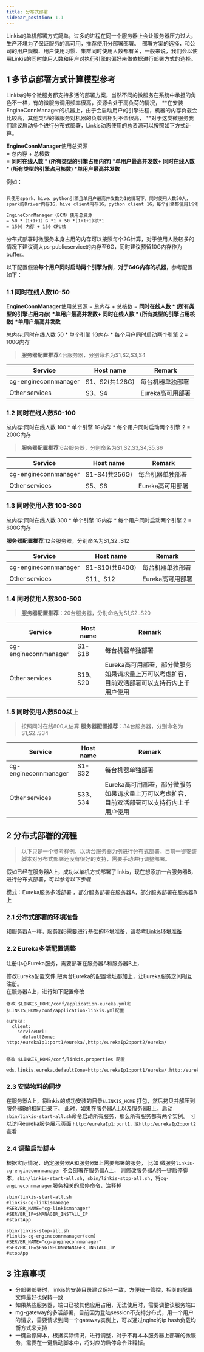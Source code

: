 ```yaml
---
title: 分布式部署
sidebar_position: 1.1
---
```


Linkis的单机部署方式简单，过多的进程在同一个服务器上会让服务器压力过大，生产环境为了保证服务的高可用，推荐使用分部署部署。 
部署方案的选择，和公司的用户规模、用户使用习惯、集群同时使用人数都有关，一般来说，我们会以使用Linkis的同时使用人数和用户对执行引擎的偏好来做依据进行部署方式的选择。

##  1 多节点部署方式计算模型参考

Linkis的每个微服务都支持多活的部署方案，当然不同的微服务在系统中承担的角色不一样，有的微服务调用频率很高，资源会处于高负荷的情况，
**在安装EngineConnManager的机器上，由于会启动用户的引擎进程，机器的内存负载会比较高，其他类型的微服务对机器的负载则相对不会很高，
**对于这类微服务我们建议启动多个进行分布式部署，Linkis动态使用的总资源可以按照如下方式计算。

**EngineConnManager**使用总资源<br/> 
= 总内存 + 总核数 <br/>
= **同时在线人数 \* (所有类型的引擎占用内存) \*单用户最高并发数+ 同时在线人数 \*
(所有类型的引擎占用核数) \*单用户最高并发数**

例如：
```html

只使用spark、hive、python引擎且单用户最高并发数为1的情况下，同时使用人数50人，
spark的Driver内存1G，hive client内存1G，python client 1G，每个引擎都使用1个核

EngineConnManager（ECM）使用总资源
= 50 *（1+1+1）G *1 + 50 *(1+1+1)核*1
= 150G 内存 + 150 CPU核
```


分布式部署时微服务本身占用的内存可以按照每个2G计算，对于使用人数较多的情况下建议调大ps-publicservice的内存至6G，同时建议预留10G内存作为buffer。

以下配置假设**每个用户同时启动两个引擎为例**，**对于64G内存的机器**，参考配置如下：

### 1.1 同时在线人数10-50
**EngineConnManager**使用总资源 = 总内存 + 总核数 =
**同时在线人数 \* (所有类型的引擎占用内存) \*单用户最高并发数+ 同时在线人数 \*
(所有类型的引擎占用核数) \*单用户最高并发数**

总内存:同时在线人数 50 * 单个引擎 1G内存 * 每个用户同时启动两个引擎 2 = 100G内存

>   **服务器配置推荐**4台服务器，分别命名为S1,S2,S3,S4

| Service              | Host name | Remark           |
|----------------------|-----------|------------------|
| cg-engineconnmanager | S1、S2(共128G)| 每台机器单独部署 |
| Other services       | S3、S4    | Eureka高可用部署 |

### 1.2 同时在线人数50-100

总内存:同时在线人数 100 * 单个引擎 1G内存 * 每个用户同时启动两个引擎 2 = 200G内存

>   **服务器配置推荐**:6台服务器，分别命名为S1,S2,S3,S4,S5,S6

| Service              | Host name | Remark           |
|----------------------|-----------|------------------|
| cg-engineconnmanager | S1-S4(共256G)| 每台机器单独部署 |
| Other services       | S5、S6    | Eureka高可用部署 |

### 1.3 同时使用人数 100-300


总内存:同时在线人数 300 * 单个引擎 1G内存 * 每个用户同时启动两个引擎 2 = 600G内存

**服务器配置推荐**:12台服务器，分别命名为S1,S2..S12

| Service              | Host name | Remark           |
|----------------------|-----------|------------------|
| cg-engineconnmanager | S1-S10(共640G)| 每台机器单独部署 |
| Other services       | S11、S12  | Eureka高可用部署 |

### 1.4 同时使用人数300-500

> **服务器配置推荐**：20台服务器，分别命名为S1,S2..S20

| Service              | Host name | Remark                                                                                       |
|----------------------|-----------|----------------------------------------------------------------------------------------------|
| cg-engineconnmanager | S1-S18    | 每台机器单独部署                                                                             |
| Other services       | S19、S20  | Eureka高可用部署，部分微服务如果请求量上万可以考虑扩容，目前双活部署可以支持行内上千用户使用 |

### 1.5 同时使用人数500以上
> 按照同时在线800人估算
> **服务器配置推荐**：34台服务器，分别命名为S1,S2..S34

| Service              | Host name | Remark                                                                                       |
|----------------------|-----------|----------------------------------------------------------------------------------------------|
| cg-engineconnmanager | S1-S32    | 每台机器单独部署                                                                             |
| Other services       | S33、S34  | Eureka高可用部署，部分微服务如果请求量上万可以考虑扩容，目前双活部署可以支持行内上千用户使用 |


##  2 分布式部署的流程

>以下只是一个参考样例，以两台服务器为例进行分布式部署。目前一键安装脚本对分布式部署还没有很好的支持，需要手动进行调整部署。

假如已经在服务器A上，成功以单机方式部署了linkis，现在想添加一台服务器B，进行分布式部署，可以参考以下步骤

模式：Eureka服务多活部署 ，部分服务部署在服务器A，部分服务部署在服务器B上 

### 2.1 分布式部署的环境准备  
和服务器A一样，服务器B需要进行基础的环境准备，请参考[Linkis环境准备](deploy-quick#3-linkis%E7%8E%AF%E5%A2%83%E5%87%86%E5%A4%87)

### 2.2 Eureka多活配置调整 
注册中心Eureka服务，需要部署在服务器A和服务器B上，


修改Eureka配置文件,把两台Eureka的配置地址都加上，让Eureka服务之间相互注册。  
在服务器A上，进行如下配置修改  

```
修改 $LINKIS_HOME/conf/application-eureka.yml和$LINKIS_HOME/conf/application-linkis.yml配置

eureka:
  client:
    serviceUrl:
      defaultZone: http:/eurekaIp1:port1/eureka/,http:/eurekaIp2:port2/eureka/


修改 $LINKIS_HOME/conf/linkis.properties 配置
  
wds.linkis.eureka.defaultZone=http:/eurekaIp1:port1/eureka/,http:/eurekaIp2:port2/eureka/  
```

### 2.3 安装物料的同步
在服务器A上，将linkis的成功安装的目录`$LINKIS_HOME` 打包，然后拷贝并解压到服务器B的相同目录下。
此时，如果在服务器A上以及服务器B上，启动`sbin/linkis-start-all.sh`命令启动所有服务，那么所有服务都有两个实例。 可以访问eureka服务展示页面 `http:/eurekaIp1:port1，或http:/eurekaIp2:port2` 查看

### 2.4 调整启动脚本 
根据实际情况，确定服务器A和服务器B上需要部署的服务，
比如 微服务`linkis-cg-engineconnmanager` 不会部署在服务器A上，
则修改服务器A的一键启停脚本，`sbin/linkis-start-all.sh`，`sbin/linkis-stop-all.sh`，将`cg-engineconnmanager`服务相关的启停命令，注释掉 
```html
sbin/linkis-start-all.sh
#linkis-cg-linkismanage
#SERVER_NAME="cg-linkismanager"
#SERVER_IP=$MANAGER_INSTALL_IP
#startApp

sbin/linkis-stop-all.sh
#linkis-cg-engineconnmanager(ecm)
#SERVER_NAME="cg-engineconnmanager"
#SERVER_IP=$ENGINECONNMANAGER_INSTALL_IP
#stopApp

```


## 3 注意事项
- 分部署部署时，linkis的安装目录建议保持一致，方便统一管控，相关的配置文件最好也保持一致 
- 如果某些服务器，端口已被其他应用占用，无法使用时，需要调整该服务端口
- mg-gateway的多活部署，目前因为登陆session不支持分布式，用一个用户的请求，需要请求到同一个gateway实例上，可以通过nginx的ip hash负载均衡方式来支持
- 一键启停脚本，根据实际情况，进行调整，对于不再本本服务器上部署的微服务，需要在一键启动脚本中，将对应的启停命令注释掉。